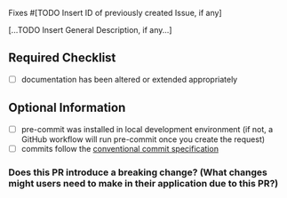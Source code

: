 <!--
Thank you for your pull request.
Contributors guide: ./CONTRIBUTING.adoc
Development info:   ./README.adoc
-->

Fixes #[TODO Insert ID of previously created Issue, if any]

[...TODO Insert General Description, if any...]

## Required Checklist

- [ ] documentation has been altered or extended appropriately

## **Optional** Information

- [ ] pre-commit was installed in local development environment (if not, a GitHub workflow will run pre-commit once you create the request)
- [ ] commits follow the [conventional commit specification](https://gist.github.com/JonasPammer/4ea577854ae10afe644bff366d7b2a8a)

### Does this PR introduce a breaking change? (What changes might users need to make in their application due to this PR?)
